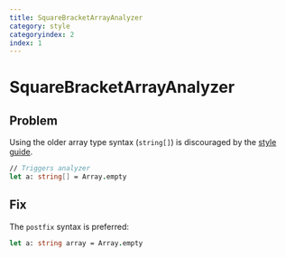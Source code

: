 ```yaml
---
title: SquareBracketArrayAnalyzer
category: style
categoryindex: 2
index: 1
---
```


# SquareBracketArrayAnalyzer

## Problem

Using the older array type syntax (`string[]`) is discouraged by the [style guide](https://learn.microsoft.com/en-us/dotnet/fsharp/style-guide/formatting#for-types-prefer-prefix-syntax-for-generics-foot-with-some-specific-exceptions).

```fsharp
// Triggers analyzer
let a: string[] = Array.empty
```

## Fix

The `postfix` syntax is preferred: 

```fsharp
let a: string array = Array.empty
```